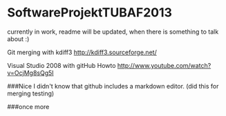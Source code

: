 SoftwareProjektTUBAF2013
========================

currently in work, readme will be updated, when there is something to talk about :)

Git merging with kdiff3 
http://kdiff3.sourceforge.net/ 

Visual Studio 2008 with gitHub Howto
http://www.youtube.com/watch?v=OcjMg8sQg5I 

###Nice 
I didn't know that github includes a markdown editor. (did this for merging testing)

###once more

